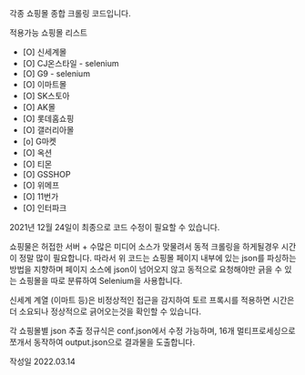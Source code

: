 각종 쇼핑몰 종합 크롤링 코드입니다.

적용가능 쇼핑몰 리스트

- [O] 신세계몰
- [O] CJ온스타일 - selenium
- [O] G9 - selenium
- [O] 이마트몰
- [O] SK스토아
- [O] AK몰
- [O] 롯데홈쇼핑
- [O] 갤러리아몰
- [o] G마켓
- [O] 옥션
- [O] 티몬
- [O] GSSHOP
- [O] 위메프
- [O] 11번가
- [O] 인터파크

2021년 12월 24일이 최종으로 코드 수정이 필요할 수 있습니다.

쇼핑물은 허접한 서버 + 수많은 미디어 소스가 맞물려서 동적 크롤링을 하게될경우 시간이 정말 많이 필요합니다.
따라서 위 코드는 쇼핑몰 페이지 내부에 있는 json를 파싱하는 방법을 지향하며 페이지 소스에 json이 넘어오지 않고 동적으로 요청해야만 긁을 수 있는 쇼핑몰을 따로 분류하여 Selenium을 사용합니다.

신세계 계열 (이마트 등)은 비정상적인 접근을 감지하여 토르 프록시를 적용하면 시간은 더 소요되나 정상적으로 긁어오는것을 확인할 수 있습니다.

각 쇼핑몰별 json 추출 정규식은 conf.json에서 수정 가능하며, 16개 멀티프로세싱으로 쪼개서 동작하여 output.json으로 결과물을 도출합니다.

작성일 2022.03.14
